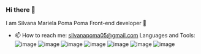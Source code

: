 ### Hi there 👋
I am Silvana Mariela Poma Poma 
Front-end developer 🌱
- 📫 How to reach me: silvanapoma05@gmail.com
Languages and Tools:
![image](https://github.com/Silvana05/Silvana05/assets/118639142/7064d97c-7713-4cb7-b1ee-c4f09a658e1f)
![image](https://github.com/Silvana05/Silvana05/assets/118639142/848840d2-4875-4123-92ec-9bfa0344fd68)
![image](https://github.com/Silvana05/Silvana05/assets/118639142/b94c7435-70aa-47b4-b992-c4bd5621a269)
![image](https://github.com/Silvana05/Silvana05/assets/118639142/e862009a-508e-4d44-b424-942629c06a09)
![image](https://github.com/Silvana05/Silvana05/assets/118639142/55a99fdb-b413-4ab6-875d-9b11cb734da5)
![image](https://github.com/Silvana05/Silvana05/assets/118639142/908355a1-427b-4cda-a5e7-444d37625b39)
![image](https://github.com/Silvana05/Silvana05/assets/118639142/bf48fcb4-cdb2-41d4-9228-51f8aff0dae7)






